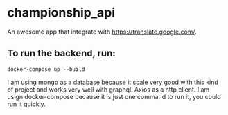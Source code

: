 # championship_api
An awesome app that integrate with https://translate.google.com/.

## To run the backend, run:

```
docker-compose up --build
```

I am using mongo as a database because it scale very good with this kind of project and works very well with graphql.
Axios as a http client.
I am usign docker-compose because it is just one command to run it, you could run it quickly.
